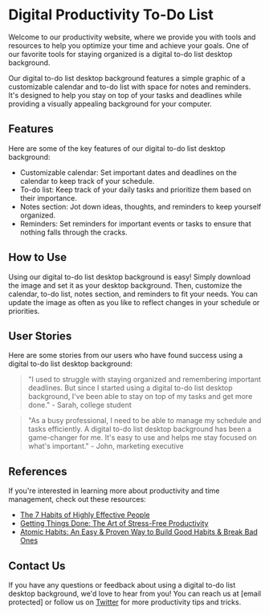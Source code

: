 <!--font:Poppins-->

# Digital Productivity To-Do List

Welcome to our productivity website, where we provide you with tools and resources to help you optimize your time and achieve your goals. One of our favorite tools for staying organized is a digital to-do list desktop background.

Our digital to-do list desktop background features a simple graphic of a customizable calendar and to-do list with space for notes and reminders. It's designed to help you stay on top of your tasks and deadlines while providing a visually appealing background for your computer.

## Features

Here are some of the key features of our digital to-do list desktop background:

- Customizable calendar: Set important dates and deadlines on the calendar to keep track of your schedule.
- To-do list: Keep track of your daily tasks and prioritize them based on their importance.
- Notes section: Jot down ideas, thoughts, and reminders to keep yourself organized.
- Reminders: Set reminders for important events or tasks to ensure that nothing falls through the cracks.

## How to Use

Using our digital to-do list desktop background is easy! Simply download the image and set it as your desktop background. Then, customize the calendar, to-do list, notes section, and reminders to fit your needs. You can update the image as often as you like to reflect changes in your schedule or priorities.

## User Stories

Here are some stories from our users who have found success using a digital to-do list desktop background:

> "I used to struggle with staying organized and remembering important deadlines. But since I started using a digital to-do list desktop background, I've been able to stay on top of my tasks and get more done." - Sarah, college student

> "As a busy professional, I need to be able to manage my schedule and tasks efficiently. A digital to-do list desktop background has been a game-changer for me. It's easy to use and helps me stay focused on what's important." - John, marketing executive

## References

If you're interested in learning more about productivity and time management, check out these resources:

- [The 7 Habits of Highly Effective People](#)
- [Getting Things Done: The Art of Stress-Free Productivity](#)
- [Atomic Habits: An Easy & Proven Way to Build Good Habits & Break Bad Ones](#)

## Contact Us

If you have any questions or feedback about using a digital to-do list desktop background, we'd love to hear from you! You can reach us at [email protected] or follow us on [Twitter](#) for more productivity tips and tricks.

<!--

Write me content for website with wallpaper which alt text is:

"A wallpaper with a simple graphic of a digital calendar or to-do list, with space for notes and reminders."

The name/title of the page should not be 1:1 copy of the alt text but rather a real content of the website which is using this wallpaper.

- Use markdown format 
- Start with heading
- Heading should be short and concise
- The content should look like a real website 
- The website should not be about the wallpaper, wallpaper is just a related background
- Heading should be contain work "wallpaper" or "background"
- Include real sections like references, contact, user stories, etc. use things relevant to the page purpose.
- Feel free to use structure like headings, bullets, numbering, blockquotes, paragraphs, horizontal lines, etc.
- You can use formatting like bold or _italic_
- You can include UTF-8 emojis
- Links should be only #hash anchors (and you can refer to the document itself)
- Do not include images


---


# Boost Your Productivity with the Digital To-Do List Wallpaper

Welcome to our productivity website, where we help you optimize your time and achieve your goals. One of our favorite tools for staying organized is our digital to-do list wallpaper. This simple graphic wallpaper features a customizable calendar and to-do list with space for notes and reminders. 

## Features

Our digital to-do list wallpaper is designed to help you stay on top of your tasks and deadlines. Here are some of its key features:

- Customizable calendar: Set important dates and deadlines on the calendar to keep track of your schedule.
- To-do list: Keep track of your daily tasks and prioritize them based on their importance.
- Notes section: Jot down ideas, thoughts, and reminders to keep yourself organized.
- Reminders: Set reminders for important events or tasks to ensure that nothing falls through the cracks.

## How to Use

Using our digital to-do list wallpaper is easy! Simply download the wallpaper and set it as your desktop background. Then, customize the calendar, to-do list, notes section, and reminders to fit your needs. You can update the wallpaper as often as you like to reflect changes in your schedule or priorities.

## User Stories

Here are some stories from our users who have found success using our digital to-do list wallpaper:

> "I used to struggle with staying organized and remembering important deadlines. But since I started using the digital to-do list wallpaper, I've been able to stay on top of my tasks and get more done." - Sarah, college student

> "As a busy professional, I need to be able to manage my schedule and tasks efficiently. The digital to-do list wallpaper has been a game-changer for me. It's easy to use and helps me stay focused on what's important." - John, marketing executive

## References

If you're interested in learning more about productivity and time management, check out these resources:

- [The 7 Habits of Highly Effective People](#)
- [Getting Things Done: The Art of Stress-Free Productivity](#)
- [Atomic Habits: An Easy & Proven Way to Build Good Habits & Break Bad Ones](#)

## Contact Us

If you have any questions or feedback about our digital to-do list wallpaper, we'd love to hear from you! You can reach us at [email protected] or follow us on [Twitter](#) for more productivity tips and tricks.


---


Heading should not include word "wallpaper". The website should not be about the wallpaper itself, wallpaper is just a related background, rewrite whole content.


---


# Maximize Your Productivity with a Digital To-Do List

Welcome to our productivity website, where we provide you with tools and resources to help you optimize your time and achieve your goals. One of our favorite tools for staying organized is a digital to-do list that you can use as a background on your computer.

## Features

Our digital to-do list is designed to help you stay on top of your tasks and deadlines. Here are some of its key features:

- Customizable calendar: Set important dates and deadlines on the calendar to keep track of your schedule.
- To-do list: Keep track of your daily tasks and prioritize them based on their importance.
- Notes section: Jot down ideas, thoughts, and reminders to keep yourself organized.
- Reminders: Set reminders for important events or tasks to ensure that nothing falls through the cracks.

## How to Use

Using our digital to-do list is easy! Simply download the image and set it as your desktop background. Then, customize the calendar, to-do list, notes section, and reminders to fit your needs. You can update the image as often as you like to reflect changes in your schedule or priorities.

## User Stories

Here are some stories from our users who have found success using a digital to-do list:

> "I used to struggle with staying organized and remembering important deadlines. But since I started using a digital to-do list, I've been able to stay on top of my tasks and get more done." - Sarah, college student

> "As a busy professional, I need to be able to manage my schedule and tasks efficiently. A digital to-do list has been a game-changer for me. It's easy to use and helps me stay focused on what's important." - John, marketing executive

## References

If you're interested in learning more about productivity and time management, check out these resources:

- [The 7 Habits of Highly Effective People](#)
- [Getting Things Done: The Art of Stress-Free Productivity](#)
- [Atomic Habits: An Easy & Proven Way to Build Good Habits & Break Bad Ones](#)

## Contact Us

If you have any questions or feedback about using a digital to-do list, we'd love to hear from you! You can reach us at [email protected] or follow us on [Twitter](#) for more productivity tips and tricks.


---


Heading is too long, rewrite whole content.


---


# Boost Your Productivity with a Digital To-Do List Background

Welcome to our productivity website, where we provide you with tools and resources to help you optimize your time and achieve your goals. One of our favorite tools for staying organized is a digital to-do list background that you can use on your computer.

Our digital to-do list background features a simple graphic of a customizable calendar and to-do list with space for notes and reminders. It's designed to help you stay on top of your tasks and deadlines while providing a visually appealing background for your computer.

## Features

Here are some of the key features of our digital to-do list background:

- Customizable calendar: Set important dates and deadlines on the calendar to keep track of your schedule.
- To-do list: Keep track of your daily tasks and prioritize them based on their importance.
- Notes section: Jot down ideas, thoughts, and reminders to keep yourself organized.
- Reminders: Set reminders for important events or tasks to ensure that nothing falls through the cracks.

## How to Use

Using our digital to-do list background is easy! Simply download the image and set it as your desktop background. Then, customize the calendar, to-do list, notes section, and reminders to fit your needs. You can update the image as often as you like to reflect changes in your schedule or priorities.

## User Stories

Here are some stories from our users who have found success using a digital to-do list background:

> "I used to struggle with staying organized and remembering important deadlines. But since I started using a digital to-do list background, I've been able to stay on top of my tasks and get more done." - Sarah, college student

> "As a busy professional, I need to be able to manage my schedule and tasks efficiently. A digital to-do list background has been a game-changer for me. It's easy to use and helps me stay focused on what's important." - John, marketing executive

## References

If you're interested in learning more about productivity and time management, check out these resources:

- [The 7 Habits of Highly Effective People](#)
- [Getting Things Done: The Art of Stress-Free Productivity](#)
- [Atomic Habits: An Easy & Proven Way to Build Good Habits & Break Bad Ones](#)

## Contact Us

If you have any questions or feedback about using a digital to-do list background, we'd love to hear from you! You can reach us at [email protected] or follow us on [Twitter](#) for more productivity tips and tricks.


---


Heading is too long, rewrite whole content.


---


# Boost Your Productivity with a Digital To-Do List Desktop Background

Welcome to our productivity website, where we provide you with tools and resources to help you optimize your time and achieve your goals. One of our favorite tools for staying organized is a digital to-do list desktop background.

Our digital to-do list desktop background features a simple graphic of a customizable calendar and to-do list with space for notes and reminders. It's designed to help you stay on top of your tasks and deadlines while providing a visually appealing background for your computer.

## Features

Here are some of the key features of our digital to-do list desktop background:

- Customizable calendar: Set important dates and deadlines on the calendar to keep track of your schedule.
- To-do list: Keep track of your daily tasks and prioritize them based on their importance.
- Notes section: Jot down ideas, thoughts, and reminders to keep yourself organized.
- Reminders: Set reminders for important events or tasks to ensure that nothing falls through the cracks.

## How to Use

Using our digital to-do list desktop background is easy! Simply download the image and set it as your desktop background. Then, customize the calendar, to-do list, notes section, and reminders to fit your needs. You can update the image as often as you like to reflect changes in your schedule or priorities.

## User Stories

Here are some stories from our users who have found success using a digital to-do list desktop background:

> "I used to struggle with staying organized and remembering important deadlines. But since I started using a digital to-do list desktop background, I've been able to stay on top of my tasks and get more done." - Sarah, college student

> "As a busy professional, I need to be able to manage my schedule and tasks efficiently. A digital to-do list desktop background has been a game-changer for me. It's easy to use and helps me stay focused on what's important." - John, marketing executive

## References

If you're interested in learning more about productivity and time management, check out these resources:

- [The 7 Habits of Highly Effective People](#)
- [Getting Things Done: The Art of Stress-Free Productivity](#)
- [Atomic Habits: An Easy & Proven Way to Build Good Habits & Break Bad Ones](#)

## Contact Us

If you have any questions or feedback about using a digital to-do list desktop background, we'd love to hear from you! You can reach us at [email protected] or follow us on [Twitter](#) for more productivity tips and tricks.


---


Write me a Google font which is best fitting for the website.

Pick from the list:
- Barlow Condensed
- Great Vibes
- Raleway
- Lobster
- IBM Plex Sans
- Dancing Script
- Poppins
- Futura
- Inter
- Montserrat
- Exo 2
- Open Sans
- Roboto
- Alegreya
- Playfair Display
- Lato
- Orbitron


Write just the font name nothing else.


---


Poppins

-->
